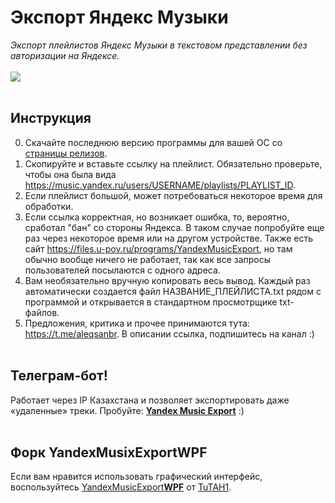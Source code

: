 # Экспорт Яндекс Музыки
*Экспорт плейлистов Яндекс Музыки в текстовом представлении без авторизации на Яндексе.*
<br><br>
<img src="https://u-pov.ru/wp-content/uploads/2023/07/%D0%B8%D0%B7%D0%BE%D0%B1%D1%80%D0%B0%D0%B6%D0%B5%D0%BD%D0%B8%D0%B5-2.png">
<br><br>
## Инструкция
0. Скачайте последнюю версию программы для вашей ОС со <a href="https://github.com/aleqsanbr/YandexMusicExport/releases">страницы релизов</a>.
1. Скопируйте и вставьте ссылку на плейлист. Обязательно проверьте, чтобы она была вида https://music.yandex.ru/users/USERNAME/playlists/PLAYLIST_ID.
2. Если плейлист большой, может потребоваться некоторое время для обработки.
3. Если ссылка корректная, но возникает ошибка, то, вероятно, сработал "бан" со стороны Яндекса. В таком случае попробуйте еще раз через некоторое время или на другом устройстве. Также есть сайт https://files.u-pov.ru/programs/YandexMusicExport, но там обычно вообще ничего не работает, так как все запросы пользователей посылаются с одного адреса.
4. Вам необязательно вручную копировать весь вывод. Каждый раз автоматически создается файл НАЗВАНИЕ_ПЛЕЙЛИСТА.txt рядом с программой и открывается в стандартном просмотрщике txt-файлов.
5. Предложения, критика и прочее принимаются тута: https://t.me/aleqsanbr. В описании ссылка, подпишитесь на канал :)
<br><br>
## Телеграм-бот!
Работает через IP Казахстана и позволяет экспортировать даже «удаленные» треки. Пробуйте: <a href="https://link.u-pov.ru/ymebot"><b>Yandex Music Export</b></a> :)
<br><br>
## Форк YandexMusixExportWPF
Если вам нравится использовать графический интерфейс, воспользуйтесь <a href="https://github.com/TuTAH1/YandexMusicExportWpf">YandexMusicExport**WPF**</a> от <a href="https://github.com/TuTAH1">TuTAH1</a>.
